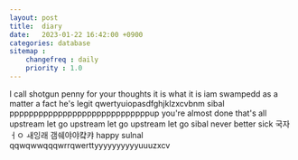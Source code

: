 ```yaml
---
layout: post
title:  diary
date:   2023-01-22 16:42:00 +0900
categories: database
sitemap :
    changefreq : daily
    priority : 1.0
---
```

I call shotgun 
penny for your thoughts
it is what it is
iam swampedd
as a matter a fact
he's legit
qwertyuiopasdfghjklzxcvbnm
sibal
pppppppppppppppppppppppppppppup
you're almost done
that's all
upstream let go
upstream let go
upstream let go
sibal
never better
sick
국자ㅓㅇ ㅙ잉래 갬쉐야야컄캬
happy sulnal
qqwqwwqqqwrrqwerttyyyyyyyyyyuuuzxcv